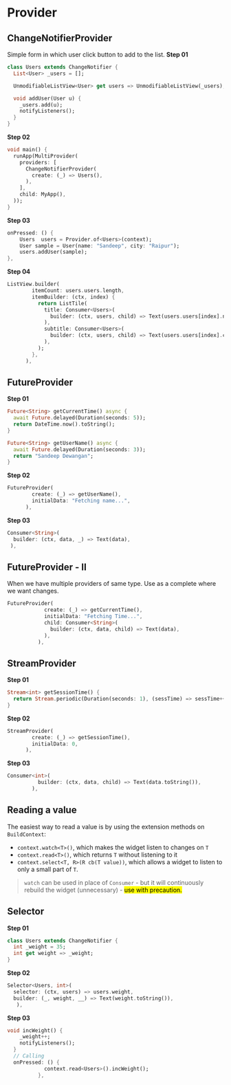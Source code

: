 # Provider
## ChangeNotifierProvider 
Simple form in which user click button to add to the list.
**Step 01**
```dart
class Users extends ChangeNotifier {
  List<User> _users = [];

  UnmodifiableListView<User> get users => UnmodifiableListView(_users);

  void addUser(User u) {
    _users.add(u);
    notifyListeners();
  }
}
```
**Step 02**
```dart
void main() {
  runApp(MultiProvider(
    providers: [
      ChangeNotifierProvider(
        create: (_) => Users(),
      ),
    ],
    child: MyApp(),
  ));
}
```
**Step 03**
```dart
onPressed: () {
	Users  users = Provider.of<Users>(context);
    User sample = User(name: "Sandeep", city: "Raipur");
    users.addUser(sample);
},
```
**Step 04**
```dart
ListView.builder(
        itemCount: users.users.length,
        itemBuilder: (ctx, index) {
          return ListTile(
            title: Consumer<Users>(
              builder: (ctx, users, child) => Text(users.users[index].name),
            ),
            subtitle: Consumer<Users>(
              builder: (ctx, users, child) => Text(users.users[index].city),
            ),
          );
        },
      ),
```


## FutureProvider
**Step 01**
```dart
Future<String> getCurrentTime() async {
  await Future.delayed(Duration(seconds: 5));
  return DateTime.now().toString();
}

Future<String> getUserName() async {
  await Future.delayed(Duration(seconds: 3));
  return "Sandeep Dewangan";
}
```
**Step 02**
```dart
FutureProvider(
        create: (_) => getUserName(),
        initialData: "Fetching name...",
      ),
```
**Step 03**
```dart
Consumer<String>(
  builder: (ctx, data, _) => Text(data),
 ),
```

## FutureProvider - II
When we have multiple providers of same type. Use as a complete where we want changes.
```dart
FutureProvider(
            create: (_) => getCurrentTime(),
            initialData: "Fetching Time...",
            child: Consumer<String>(
              builder: (ctx, data, child) => Text(data),
            ),
          ),
```

## StreamProvider

**Step 01**
```dart
Stream<int> getSessionTime() {
  return Stream.periodic(Duration(seconds: 1), (sessTime) => sessTime++);
}
```
**Step 02**
```dart
StreamProvider(
        create: (_) => getSessionTime(),
        initialData: 0,
      ),
```
**Step 03**
```dart
Consumer<int>(
          builder: (ctx, data, child) => Text(data.toString()),
        ),
```


## Reading a value

The easiest way to read a value is by using the extension methods on  `BuildContext`:

-   `context.watch<T>()`, which makes the widget listen to changes on  `T`
-   `context.read<T>()`, which returns  `T`  without listening to it
-   `context.select<T, R>(R cb(T value))`, which allows a widget to listen to only a small part of  `T`.

> `watch` can be used in place of `Consumer` - but it will continuously rebuild the widget (unnecessary) - <mark>use with precaution. </mark>


## Selector
**Step 01**
```dart
class Users extends ChangeNotifier {
  int _weight = 35;
  int get weight => _weight;
}
```
**Step 02**
```dart
Selector<Users, int>(
  selector: (ctx, users) => users.weight,
  builder: (_, weight, __) => Text(weight.toString()),
   ),
```
**Step 03**
```dart
void incWeight() {
    _weight++;
    notifyListeners();
  }
  // Calling
  onPressed: () {
            context.read<Users>().incWeight();
          },
```
